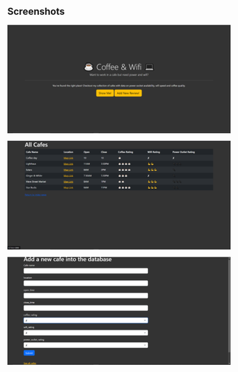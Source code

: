 ## Screenshots

![Site Screenshot](static/screen%20shots/home.png)

![Site Screenshot](static/screen%20shots/cafe_reviews.png)

![Site Screenshot](static/screen%20shots/add_review.png)
